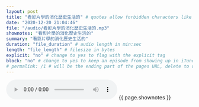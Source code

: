 ```yaml
---
layout: post
title: "看影片學的消化歷史生活的" # quotes allow forbidden characters like the colon
date: "2020-12-20 21:04:46"
file: "/audio/看影片學的消化歷史生活的.mp3"
shownotes: "看影片學的消化歷史生活的"
summary: "看影片學的消化歷史生活的"
duration: "file_duration" # audio length in min:sec
length: "file_length" # filesize in bytes
explicit: "no" # change to yes to flag with the explicit tag
block: "no" # change to yes to keep an episode from showing up in iTunes
# permalink: /1 # will be the ending part of the pages URL, delete to default to the title
---
```


<audio controls>
<source src="{{site.url}}{{site.baseurl}}{{ page.file }}" type="audio/x-mp3">
Your browser does not support the audio element.
</audio>
{{ page.shownotes }}
